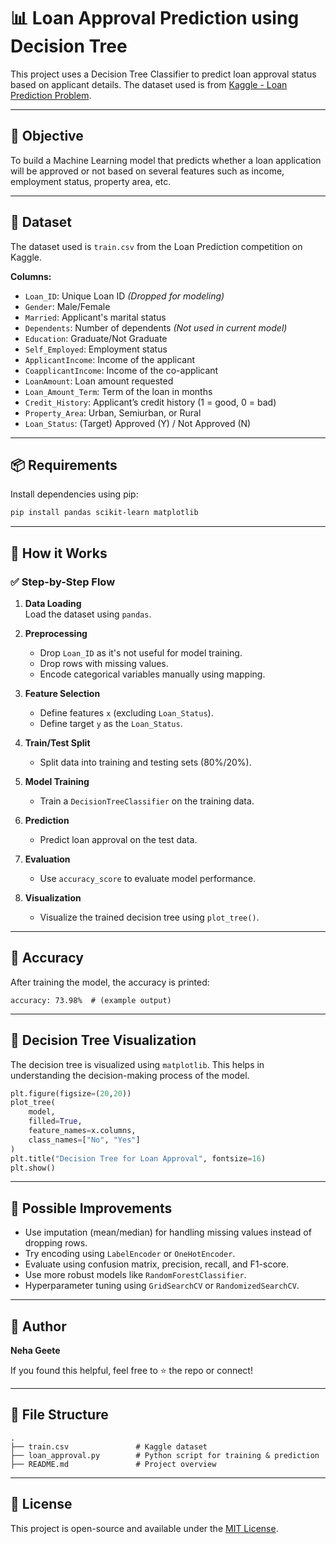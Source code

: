 # 📊 Loan Approval Prediction using Decision Tree

This project uses a Decision Tree Classifier to predict loan approval status based on applicant details. The dataset used is from [Kaggle - Loan Prediction Problem](https://www.kaggle.com/datasets/krishnaraj30/finance-loan-approval-prediction-data).

---

## 🧠 Objective

To build a Machine Learning model that predicts whether a loan application will be approved or not based on several features such as income, employment status, property area, etc.

---

## 📁 Dataset

The dataset used is `train.csv` from the Loan Prediction competition on Kaggle.

**Columns:**

- `Loan_ID`: Unique Loan ID *(Dropped for modeling)*
- `Gender`: Male/Female
- `Married`: Applicant's marital status
- `Dependents`: Number of dependents *(Not used in current model)*
- `Education`: Graduate/Not Graduate
- `Self_Employed`: Employment status
- `ApplicantIncome`: Income of the applicant
- `CoapplicantIncome`: Income of the co-applicant
- `LoanAmount`: Loan amount requested
- `Loan_Amount_Term`: Term of the loan in months
- `Credit_History`: Applicant’s credit history (1 = good, 0 = bad)
- `Property_Area`: Urban, Semiurban, or Rural
- `Loan_Status`: (Target) Approved (Y) / Not Approved (N)

---

## 📦 Requirements

Install dependencies using pip:

```bash
pip install pandas scikit-learn matplotlib
```

---

## 🚀 How it Works

### ✅ Step-by-Step Flow

1. **Data Loading**  
   Load the dataset using `pandas`.

2. **Preprocessing**
   - Drop `Loan_ID` as it's not useful for model training.
   - Drop rows with missing values.
   - Encode categorical variables manually using mapping.

3. **Feature Selection**
   - Define features `x` (excluding `Loan_Status`).
   - Define target `y` as the `Loan_Status`.

4. **Train/Test Split**
   - Split data into training and testing sets (80%/20%).

5. **Model Training**
   - Train a `DecisionTreeClassifier` on the training data.

6. **Prediction**
   - Predict loan approval on the test data.

7. **Evaluation**
   - Use `accuracy_score` to evaluate model performance.

8. **Visualization**
   - Visualize the trained decision tree using `plot_tree()`.

---

## 🧪 Accuracy

After training the model, the accuracy is printed:

```
accuracy: 73.98%  # (example output)
```

---

## 🌳 Decision Tree Visualization

The decision tree is visualized using `matplotlib`. This helps in understanding the decision-making process of the model.

```python
plt.figure(figsize=(20,20))
plot_tree(
    model,
    filled=True,
    feature_names=x.columns,
    class_names=["No", "Yes"]
)
plt.title("Decision Tree for Loan Approval", fontsize=16)
plt.show()
```

---

## 🧠 Possible Improvements

- Use imputation (mean/median) for handling missing values instead of dropping rows.
- Try encoding using `LabelEncoder` or `OneHotEncoder`.
- Evaluate using confusion matrix, precision, recall, and F1-score.
- Use more robust models like `RandomForestClassifier`.
- Hyperparameter tuning using `GridSearchCV` or `RandomizedSearchCV`.

---

## 📌 Author

**Neha Geete**

If you found this helpful, feel free to ⭐ the repo or connect!

---

## 📂 File Structure

```
.
├── train.csv               # Kaggle dataset
├── loan_approval.py        # Python script for training & prediction
├── README.md               # Project overview
```

---

## 📎 License

This project is open-source and available under the [MIT License](LICENSE).
